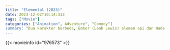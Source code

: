 ```yaml
---
title: "Elemental (2023)"
date: 2023-12-02T10:14:31Z
tags: ["Movie"]
categories: ["Animation", Adventure", "Comedy"]
summary: "Dua karakter berbeda, Ember (Leah Lewis) elemen api dan Wade (Mamoudou Athie) elemen air. Layaknya api, Ember memiliki sifat membara, sedangkan Wade memiliki sifat tenang layaknya air. Walaupun berbeda, keduanya saling jatuh cinta dan berusaha mencari kesamaan satu sama lainnya."
---
```


 <mux-player stream-type="on-demand"
  src="https://kp3d-my.sharepoint.com/personal/ryoo_kp3d_onmicrosoft_com/_layouts/15/download.aspx?share=EQR7_MgZem5DqynaKY4QvPwBNogIwi7HBpjHfa7TNGk9xQ" prefer-playback="mse" controls>
  </mux-player>
  
  {{< movieinfo id="976573" >}}

<script src="https://cdn.jsdelivr.net/npm/@mux/mux-player"></script>

 <script type="application/ld+json ">
{
"@context": "https://schema.org/",
"@type": "VideoObject",
"name": "Elemental",
"contentUrl": "https://stream.mux.com/vMD02juZp5WUqlf01ZcWo8crqwXtTo7YTV6JBppOkV00B4.m3u8",
"thumbnailUrl": "https://www.themoviedb.org/t/p/original/vnrsBGzc5CBdWRsdLz0dVMVgxL2.jpg?width=314&fit_mode=preserve&time=25",
"uploadDate": "2023-12-02T10:14:31Z",
}

</script>